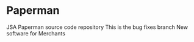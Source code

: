 # Paperman
JSA Paperman source code repository
This is the bug fixes branch
New software for Merchants
